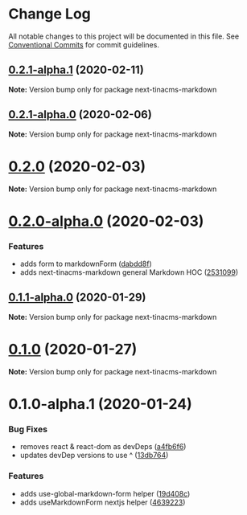 # Change Log

All notable changes to this project will be documented in this file.
See [Conventional Commits](https://conventionalcommits.org) for commit guidelines.

## [0.2.1-alpha.1](https://github.com/tinacms/tinacms/compare/next-tinacms-markdown@0.2.1-alpha.0...next-tinacms-markdown@0.2.1-alpha.1) (2020-02-11)

**Note:** Version bump only for package next-tinacms-markdown





## [0.2.1-alpha.0](https://github.com/tinacms/tinacms/compare/next-tinacms-markdown@0.2.0...next-tinacms-markdown@0.2.1-alpha.0) (2020-02-06)

**Note:** Version bump only for package next-tinacms-markdown





# [0.2.0](https://github.com/tinacms/tinacms/compare/next-tinacms-markdown@0.2.0-alpha.0...next-tinacms-markdown@0.2.0) (2020-02-03)

**Note:** Version bump only for package next-tinacms-markdown





# [0.2.0-alpha.0](https://github.com/tinacms/tinacms/compare/next-tinacms-markdown@0.1.0...next-tinacms-markdown@0.2.0-alpha.0) (2020-02-03)


### Features

* adds form to markdownForm ([dabdd8f](https://github.com/tinacms/tinacms/commit/dabdd8f))
* adds next-tinacms-markdown general Markdown HOC ([2531099](https://github.com/tinacms/tinacms/commit/2531099))





## [0.1.1-alpha.0](https://github.com/tinacms/tinacms/compare/next-tinacms-markdown@0.1.0...next-tinacms-markdown@0.1.1-alpha.0) (2020-01-29)

**Note:** Version bump only for package next-tinacms-markdown





# [0.1.0](https://github.com/tinacms/tinacms/compare/next-tinacms-markdown@0.1.0-alpha.1...next-tinacms-markdown@0.1.0) (2020-01-27)

**Note:** Version bump only for package next-tinacms-markdown





# 0.1.0-alpha.1 (2020-01-24)


### Bug Fixes

* removes react & react-dom as devDeps ([a4fb6f6](https://github.com/tinacms/tinacms/commit/a4fb6f6))
* updates devDep versions to use ^ ([13db764](https://github.com/tinacms/tinacms/commit/13db764))


### Features

* adds use-global-markdown-form helper ([19d408c](https://github.com/tinacms/tinacms/commit/19d408c))
* adds useMarkdownForm nextjs helper ([4639223](https://github.com/tinacms/tinacms/commit/4639223))
